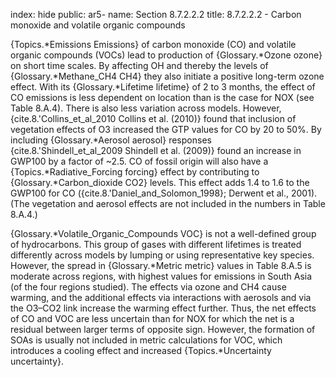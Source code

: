 index: hide
public: ar5-
name: Section 8.7.2.2.2
title: 8.7.2.2.2 - Carbon monoxide and volatile organic compounds

{Topics.*Emissions Emissions} of carbon monoxide (CO) and volatile organic compounds (VOCs) lead to production of {Glossary.*Ozone ozone} on short time scales. By affecting OH and thereby the levels of {Glossary.*Methane_CH4 CH4} they also initiate a positive long-term ozone effect. With its {Glossary.*Lifetime lifetime} of 2 to 3 months, the effect of CO emissions is less dependent on location than is the case for NOX (see Table 8.A.4). There is also less variation across models. However, {cite.8.'Collins_et_al_2010 Collins et al. (2010)} found that inclusion of vegetation effects of O3 increased the GTP values for CO by 20 to 50%. By including {Glossary.*Aerosol aerosol} responses {cite.8.'Shindell_et_al_2009 Shindell et al. (2009)} found an increase in GWP100 by a factor of ~2.5. CO of fossil origin will also have a {Topics.*Radiative_Forcing forcing} effect by contributing to {Glossary.*Carbon_dioxide CO2} levels. This effect adds 1.4 to 1.6 to the GWP100 for CO ({cite.8.'Daniel_and_Solomon_1998}; Derwent et al., 2001). (The vegetation and aerosol effects are not included in the numbers in Table 8.A.4.)

{Glossary.*Volatile_Organic_Compounds VOC} is not a well-defined group of hydrocarbons. This group of gases with different lifetimes is treated differently across models by lumping or using representative key species. However, the spread in {Glossary.*Metric metric} values in Table 8.A.5 is moderate across regions, with highest values for emissions in South Asia (of the four regions studied). The effects via ozone and CH4 cause warming, and the additional effects via interactions with aerosols and via the O3–CO2 link increase the warming effect further. Thus, the net effects of CO and VOC are less uncertain than for NOX for which the net is a residual between larger terms of opposite sign. However, the formation of SOAs is usually not included in metric calculations for VOC, which introduces a cooling effect and increased {Topics.*Uncertainty uncertainty}.
